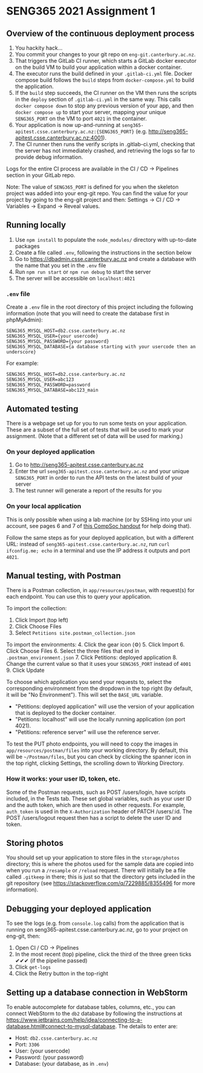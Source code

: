 # SENG365 2021 Assignment 1

## Overview of the continuous deployment process

1. You hackity hack... 
2. You commit your changes to your git repo on `eng-git.canterbury.ac.nz`.
3. That triggers the GitLab CI runner, which starts a GitLab docker executor on the build VM to build your application within a docker container.
4. The executor runs the build defined in your `.gitlab-ci.yml` file. Docker compose build follows the `build` steps from `docker-compose.yml` to build the application.
5. If the `build` step succeeds, the CI runner on the VM then runs the scripts in the `deploy` section of `.gitlab-ci.yml` in the same way. This calls `docker compose down` to stop any previous version of your app, and then `docker compose up` to start your server, mapping your unique `SENG365_PORT` on the VM to port `4021` in the container.
6. Your application is now up-and-running at `seng365-apitest.csse.canterbury.ac.nz:{SENG365_PORT}` (e.g. http://seng365-apitest.csse.canterbury.ac.nz:4001).
7. The CI runner then runs the verify scripts in .gitlab-ci.yml, checking that the server has not immediately crashed, and retrieving the logs so far to provide debug information.

Logs for the entire CI process are available in the CI / CD → Pipelines section in your GitLab repo.

Note: The value of ```SENG365_PORT``` is defined for you when the skeleton project was added into your eng-git repo. You can find the value for your project by going to the eng-git project and then: Settings → CI / CD → Variables → Expand → Reveal values.

## Running locally

1. Use `npm install` to populate the `node_modules/` directory with up-to-date packages
2. Create a file called `.env`, following the instructions in the section below
3. Go to https://dbadmin.csse.canterbury.ac.nz and create a database with the name that you set in the `.env` file
2. Run `npm run start` or `npm run debug` to start the server
3. The server will be accessible on `localhost:4021`

### `.env` file
Create a `.env` file in the root directory of this project including the following information (note that you will need to create the database first in phpMyAdmin):

```
SENG365_MYSQL_HOST=db2.csse.canterbury.ac.nz
SENG365_MYSQL_USER={your usercode}
SENG365_MYSQL_PASSWORD={your password}
SENG365_MYSQL_DATABASE={a database starting with your usercode then an underscore}
```

For example:
```
SENG365_MYSQL_HOST=db2.csse.canterbury.ac.nz
SENG365_MYSQL_USER=abc123
SENG365_MYSQL_PASSWORD=password
SENG365_MYSQL_DATABASE=abc123_main
```

## Automated testing

There is a webpage set up for you to run some tests on your application. These are a subset of the full set of tests that will be used to mark your assignment. (Note that a different set of data will be used for marking.)

### On your deployed application

1. Go to http://seng365-apitest.csse.canterbury.ac.nz
2. Enter the url `seng365-apitest.csse.canterbury.ac.nz` and your unique `SENG365_PORT` in order to run the API tests on the latest build of your server
3. The test runner will generate a report of the results for you 

### On your local application

This is only possible when using a lab machine (or by SSHing into your uni account, see pages 6 and 7 of [this CompSoc handout](https://drive.google.com/file/d/0B8dalXEwJSiZYnN5OV8xMFVaSjg/view) for help doing that).

Follow the same steps as for your deployed application, but with a different URL: instead of `seng365-apitest.csse.canterbury.ac.nz`, run `curl ifconfig.me; echo` in a terminal and use the IP address it outputs and port `4021`.

## Manual testing, with Postman

There is a Postman collection, in `app/resources/postman`, with request(s) for each endpoint. You can use this to query your application.

To import the collection:
1. Click Import (top left)
2. Click Choose Files
3. Select `Petitions site.postman_collection.json`

To import the environments:
4. Click the gear icon (⚙️)
5. Click Import
6. Click Choose Files
6. Select the three files that end in `.postman_environment.json`
7. Click Petitions: deployed application
8. Change the current value so that it uses your `SENG365_PORT` instead of `4001`
9. Click Update

To choose which application you send your requests to, select the corresponding environment from the dropdown in the top right (by default, it will be "No Environment"). This will set the `BASE_URL` variable.

* "Petitions: deployed application" will use the version of your application that is deployed to the docker container.
* "Petitions: localhost" will use the locally running application (on port 4021).
* "Petitions: reference server" will use the reference server.

To test the PUT photo endpoints, you will need to copy the images in `app/resources/postman/files` into your working directory. By default, this will be `~/Postman/files`, but you can check by clicking the spanner icon in the top right, clicking Settings, the scrolling down to Working Directory.

### How it works: your user ID, token, etc.

Some of the Postman requests, such as POST /users/login, have scripts included, in the Tests tab. These set global variables, such as your user ID and the auth token, which are then used in other requests. For example, `auth_token` is used in the `X-Authorization` header of PATCH /users/:id. The POST /users/logout request then has a script to delete the user ID and token.

## Storing photos

You should set up your application to store files in the `storage/photos` directory; this is where the photos used for the sample data are copied into when you run a `/resample` or `/reload` request. There will initially be a file called `.gitkeep` in there; this is just so that the directory gets included in the git repository (see https://stackoverflow.com/q/7229885/8355496 for more information).

## Debugging your deployed application

To see the logs (e.g. from `console.log` calls) from the application that is running on seng365-apitest.csse.canterbury.ac.nz, go to your project on eng-git, then:
1. Open CI / CD → Pipelines
2. In the most recent (top) pipeline, click the third of the three green ticks ✔✔✔ (if the pipeline passed)
3. Click `get-logs`
4. Click the Retry button in the top-right

## Setting up a database connection in WebStorm

To enable autocomplete for database tables, columns, etc., you can connect WebStorm to the `db2` database by following the instructions at https://www.jetbrains.com/help/idea/connecting-to-a-database.html#connect-to-mysql-database. The details to enter are:

* Host: `db2.csse.canterbury.ac.nz`
* Port: `3306`
* User: (your usercode)
* Password: (your password)
* Database: (your database, as in `.env`)
